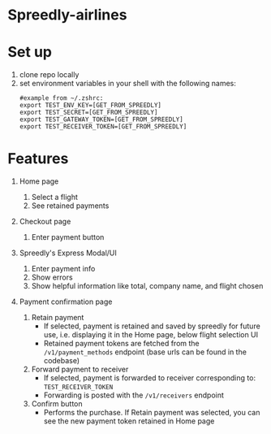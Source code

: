 # Spreedly-airlines

# Set up
1. clone repo locally
1. set environment variables in your shell with the following names:
    ```editorconfig
   #example from ~/.zshrc:
   export TEST_ENV_KEY=[GET_FROM_SPREEDLY]
   export TEST_SECRET=[GET_FROM_SPREEDLY]
   export TEST_GATEWAY_TOKEN=[GET_FROM_SPREEDLY]
   export TEST_RECEIVER_TOKEN=[GET_FROM_SPREEDLY]
    ```
# Features
1. Home page
   1. Select a flight
   1. See retained payments
    
1. Checkout page
   1. Enter payment button
   
1. Spreedly's Express Modal/UI
   1. Enter payment info
   1. Show errors 
   1. Show helpful information like total, company name, and flight chosen
   
1. Payment confirmation page
   1. Retain payment
      - If selected, payment is retained and saved by spreedly for future use,
        i.e. displaying it in the Home page, below flight selection UI
      - Retained payment tokens are fetched from the `/v1/payment_methods` endpoint (base urls can be found in the 
        codebase)
   1. Forward payment to receiver
      - If selected, payment is forwarded to receiver corresponding to: `TEST_RECEIVER_TOKEN`
      - Forwarding is posted with the `/v1/receivers` endpoint
   1. Confirm button
      - Performs the purchase. If Retain payment was selected, you can see the new payment token retained in Home page